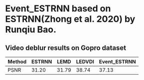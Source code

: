 # Event_ESTRNN based on ESTRNN(Zhong et al. 2020) by Runqiu Bao.

## Video deblur results on Gopro dataset
| Method | ESTRNN | LEMD  | LEDVDI | Event_ESTRNN |
|--------|--------|-------|--------|--------------|
| PSNR   | 31.20  | 31.79 | 38.74  | 37.13        |

